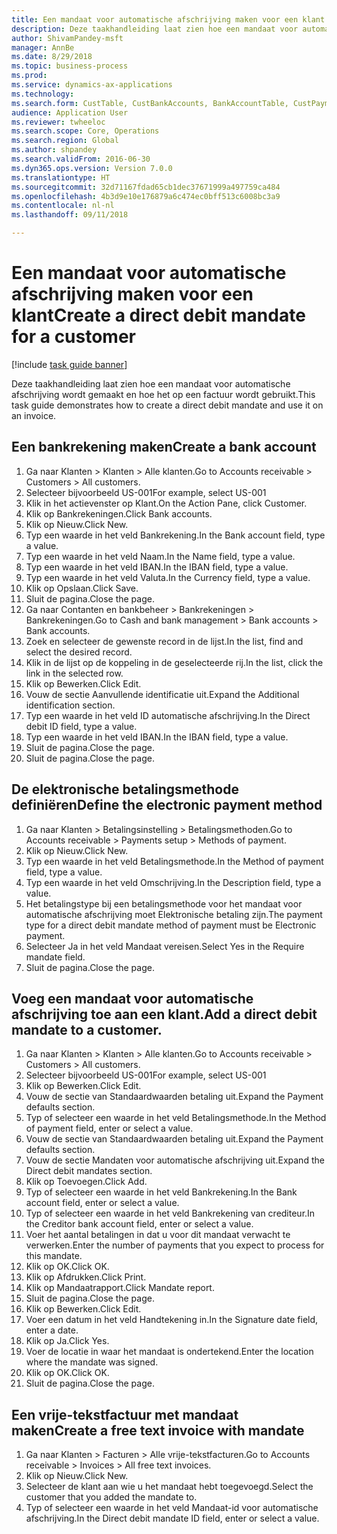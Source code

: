 ```yaml
--- 
title: Een mandaat voor automatische afschrijving maken voor een klant
description: Deze taakhandleiding laat zien hoe een mandaat voor automatische afschrijving wordt gemaakt en hoe het op een factuur wordt gebruikt.
author: ShivamPandey-msft
manager: AnnBe
ms.date: 8/29/2018
ms.topic: business-process
ms.prod: 
ms.service: dynamics-ax-applications
ms.technology: 
ms.search.form: CustTable, CustBankAccounts, BankAccountTable, CustPaymMode, CustDirectDebitMandate, BankAccountTableLookUp, SrsReportViewerForm,  LogisticsAddressCityLookup, CustFreeInvoice, CustTableLookup
audience: Application User
ms.reviewer: twheeloc
ms.search.scope: Core, Operations
ms.search.region: Global
ms.author: shpandey
ms.search.validFrom: 2016-06-30
ms.dyn365.ops.version: Version 7.0.0
ms.translationtype: HT
ms.sourcegitcommit: 32d71167fdad65cb1dec37671999a497759ca484
ms.openlocfilehash: 4b3d9e10e176879a6c474ec0bff513c6008bc3a9
ms.contentlocale: nl-nl
ms.lasthandoff: 09/11/2018

---
```

# <a name="create-a-direct-debit-mandate-for-a-customer"></a><span data-ttu-id="6fb53-103">Een mandaat voor automatische afschrijving maken voor een klant</span><span class="sxs-lookup"><span data-stu-id="6fb53-103">Create a direct debit mandate for a customer</span></span>

[!include [task guide banner](../../includes/task-guide-banner.md)]

<span data-ttu-id="6fb53-104">Deze taakhandleiding laat zien hoe een mandaat voor automatische afschrijving wordt gemaakt en hoe het op een factuur wordt gebruikt.</span><span class="sxs-lookup"><span data-stu-id="6fb53-104">This task guide demonstrates how to create a direct debit mandate and use it on an invoice.</span></span>


## <a name="create-a-bank-account"></a><span data-ttu-id="6fb53-105">Een bankrekening maken</span><span class="sxs-lookup"><span data-stu-id="6fb53-105">Create a bank account</span></span>
1. <span data-ttu-id="6fb53-106">Ga naar Klanten > Klanten > Alle klanten.</span><span class="sxs-lookup"><span data-stu-id="6fb53-106">Go to Accounts receivable > Customers > All customers.</span></span>
2. <span data-ttu-id="6fb53-107">Selecteer bijvoorbeeld US-001</span><span class="sxs-lookup"><span data-stu-id="6fb53-107">For example, select US-001</span></span>
3. <span data-ttu-id="6fb53-108">Klik in het actievenster op Klant.</span><span class="sxs-lookup"><span data-stu-id="6fb53-108">On the Action Pane, click Customer.</span></span>
4. <span data-ttu-id="6fb53-109">Klik op Bankrekeningen.</span><span class="sxs-lookup"><span data-stu-id="6fb53-109">Click Bank accounts.</span></span>
5. <span data-ttu-id="6fb53-110">Klik op Nieuw.</span><span class="sxs-lookup"><span data-stu-id="6fb53-110">Click New.</span></span>
6. <span data-ttu-id="6fb53-111">Typ een waarde in het veld Bankrekening.</span><span class="sxs-lookup"><span data-stu-id="6fb53-111">In the Bank account field, type a value.</span></span>
7. <span data-ttu-id="6fb53-112">Typ een waarde in het veld Naam.</span><span class="sxs-lookup"><span data-stu-id="6fb53-112">In the Name field, type a value.</span></span>
8. <span data-ttu-id="6fb53-113">Typ een waarde in het veld IBAN.</span><span class="sxs-lookup"><span data-stu-id="6fb53-113">In the IBAN field, type a value.</span></span>
9. <span data-ttu-id="6fb53-114">Typ een waarde in het veld Valuta.</span><span class="sxs-lookup"><span data-stu-id="6fb53-114">In the Currency field, type a value.</span></span>
10. <span data-ttu-id="6fb53-115">Klik op Opslaan.</span><span class="sxs-lookup"><span data-stu-id="6fb53-115">Click Save.</span></span>
11. <span data-ttu-id="6fb53-116">Sluit de pagina.</span><span class="sxs-lookup"><span data-stu-id="6fb53-116">Close the page.</span></span>
12. <span data-ttu-id="6fb53-117">Ga naar Contanten en bankbeheer > Bankrekeningen > Bankrekeningen.</span><span class="sxs-lookup"><span data-stu-id="6fb53-117">Go to Cash and bank management > Bank accounts > Bank accounts.</span></span>
13. <span data-ttu-id="6fb53-118">Zoek en selecteer de gewenste record in de lijst.</span><span class="sxs-lookup"><span data-stu-id="6fb53-118">In the list, find and select the desired record.</span></span>
14. <span data-ttu-id="6fb53-119">Klik in de lijst op de koppeling in de geselecteerde rij.</span><span class="sxs-lookup"><span data-stu-id="6fb53-119">In the list, click the link in the selected row.</span></span>
15. <span data-ttu-id="6fb53-120">Klik op Bewerken.</span><span class="sxs-lookup"><span data-stu-id="6fb53-120">Click Edit.</span></span>
16. <span data-ttu-id="6fb53-121">Vouw de sectie Aanvullende identificatie uit.</span><span class="sxs-lookup"><span data-stu-id="6fb53-121">Expand the Additional identification section.</span></span>
17. <span data-ttu-id="6fb53-122">Typ een waarde in het veld ID automatische afschrijving.</span><span class="sxs-lookup"><span data-stu-id="6fb53-122">In the Direct debit ID field, type a value.</span></span>
18. <span data-ttu-id="6fb53-123">Typ een waarde in het veld IBAN.</span><span class="sxs-lookup"><span data-stu-id="6fb53-123">In the IBAN field, type a value.</span></span>
19. <span data-ttu-id="6fb53-124">Sluit de pagina.</span><span class="sxs-lookup"><span data-stu-id="6fb53-124">Close the page.</span></span>
20. <span data-ttu-id="6fb53-125">Sluit de pagina.</span><span class="sxs-lookup"><span data-stu-id="6fb53-125">Close the page.</span></span>

## <a name="define-the-electronic-payment-method"></a><span data-ttu-id="6fb53-126">De elektronische betalingsmethode definiëren</span><span class="sxs-lookup"><span data-stu-id="6fb53-126">Define the electronic payment method</span></span>
1. <span data-ttu-id="6fb53-127">Ga naar Klanten > Betalingsinstelling > Betalingsmethoden.</span><span class="sxs-lookup"><span data-stu-id="6fb53-127">Go to Accounts receivable > Payments setup > Methods of payment.</span></span>
2. <span data-ttu-id="6fb53-128">Klik op Nieuw.</span><span class="sxs-lookup"><span data-stu-id="6fb53-128">Click New.</span></span>
3. <span data-ttu-id="6fb53-129">Typ een waarde in het veld Betalingsmethode.</span><span class="sxs-lookup"><span data-stu-id="6fb53-129">In the Method of payment field, type a value.</span></span>
4. <span data-ttu-id="6fb53-130">Typ een waarde in het veld Omschrijving.</span><span class="sxs-lookup"><span data-stu-id="6fb53-130">In the Description field, type a value.</span></span>
5. <span data-ttu-id="6fb53-131">Het betalingstype bij een betalingsmethode voor het mandaat voor automatische afschrijving moet Elektronische betaling zijn.</span><span class="sxs-lookup"><span data-stu-id="6fb53-131">The payment type for a direct debit mandate method of payment must be Electronic payment.</span></span>
6. <span data-ttu-id="6fb53-132">Selecteer Ja in het veld Mandaat vereisen.</span><span class="sxs-lookup"><span data-stu-id="6fb53-132">Select Yes in the Require mandate field.</span></span>
7. <span data-ttu-id="6fb53-133">Sluit de pagina.</span><span class="sxs-lookup"><span data-stu-id="6fb53-133">Close the page.</span></span>

## <a name="add-a-direct-debit-mandate-to-a-customer"></a><span data-ttu-id="6fb53-134">Voeg een mandaat voor automatische afschrijving toe aan een klant.</span><span class="sxs-lookup"><span data-stu-id="6fb53-134">Add a direct debit mandate to a customer.</span></span>
1. <span data-ttu-id="6fb53-135">Ga naar Klanten > Klanten > Alle klanten.</span><span class="sxs-lookup"><span data-stu-id="6fb53-135">Go to Accounts receivable > Customers > All customers.</span></span>
2. <span data-ttu-id="6fb53-136">Selecteer bijvoorbeeld US-001</span><span class="sxs-lookup"><span data-stu-id="6fb53-136">For example, select US-001</span></span>
3. <span data-ttu-id="6fb53-137">Klik op Bewerken.</span><span class="sxs-lookup"><span data-stu-id="6fb53-137">Click Edit.</span></span>
4. <span data-ttu-id="6fb53-138">Vouw de sectie van Standaardwaarden betaling uit.</span><span class="sxs-lookup"><span data-stu-id="6fb53-138">Expand the Payment defaults section.</span></span>
5. <span data-ttu-id="6fb53-139">Typ of selecteer een waarde in het veld Betalingsmethode.</span><span class="sxs-lookup"><span data-stu-id="6fb53-139">In the Method of payment field, enter or select a value.</span></span>
6. <span data-ttu-id="6fb53-140">Vouw de sectie van Standaardwaarden betaling uit.</span><span class="sxs-lookup"><span data-stu-id="6fb53-140">Expand the Payment defaults section.</span></span>
7. <span data-ttu-id="6fb53-141">Vouw de sectie Mandaten voor automatische afschrijving uit.</span><span class="sxs-lookup"><span data-stu-id="6fb53-141">Expand the Direct debit mandates section.</span></span>
8. <span data-ttu-id="6fb53-142">Klik op Toevoegen.</span><span class="sxs-lookup"><span data-stu-id="6fb53-142">Click Add.</span></span>
9. <span data-ttu-id="6fb53-143">Typ of selecteer een waarde in het veld Bankrekening.</span><span class="sxs-lookup"><span data-stu-id="6fb53-143">In the Bank account field, enter or select a value.</span></span>
10. <span data-ttu-id="6fb53-144">Typ of selecteer een waarde in het veld Bankrekening van crediteur.</span><span class="sxs-lookup"><span data-stu-id="6fb53-144">In the Creditor bank account field, enter or select a value.</span></span>
11. <span data-ttu-id="6fb53-145">Voer het aantal betalingen in dat u voor dit mandaat verwacht te verwerken.</span><span class="sxs-lookup"><span data-stu-id="6fb53-145">Enter the number of payments that you expect to process for this mandate.</span></span>
12. <span data-ttu-id="6fb53-146">Klik op OK.</span><span class="sxs-lookup"><span data-stu-id="6fb53-146">Click OK.</span></span>
13. <span data-ttu-id="6fb53-147">Klik op Afdrukken.</span><span class="sxs-lookup"><span data-stu-id="6fb53-147">Click Print.</span></span>
14. <span data-ttu-id="6fb53-148">Klik op Mandaatrapport.</span><span class="sxs-lookup"><span data-stu-id="6fb53-148">Click Mandate report.</span></span>
15. <span data-ttu-id="6fb53-149">Sluit de pagina.</span><span class="sxs-lookup"><span data-stu-id="6fb53-149">Close the page.</span></span>
16. <span data-ttu-id="6fb53-150">Klik op Bewerken.</span><span class="sxs-lookup"><span data-stu-id="6fb53-150">Click Edit.</span></span>
17. <span data-ttu-id="6fb53-151">Voer een datum in het veld Handtekening in.</span><span class="sxs-lookup"><span data-stu-id="6fb53-151">In the Signature date field, enter a date.</span></span>
18. <span data-ttu-id="6fb53-152">Klik op Ja.</span><span class="sxs-lookup"><span data-stu-id="6fb53-152">Click Yes.</span></span>
19. <span data-ttu-id="6fb53-153">Voer de locatie in waar het mandaat is ondertekend.</span><span class="sxs-lookup"><span data-stu-id="6fb53-153">Enter the location where the mandate was signed.</span></span>
20. <span data-ttu-id="6fb53-154">Klik op OK.</span><span class="sxs-lookup"><span data-stu-id="6fb53-154">Click OK.</span></span>
21. <span data-ttu-id="6fb53-155">Sluit de pagina.</span><span class="sxs-lookup"><span data-stu-id="6fb53-155">Close the page.</span></span>

## <a name="create-a-free-text-invoice-with-mandate"></a><span data-ttu-id="6fb53-156">Een vrije-tekstfactuur met mandaat maken</span><span class="sxs-lookup"><span data-stu-id="6fb53-156">Create a free text invoice with mandate</span></span>
1. <span data-ttu-id="6fb53-157">Ga naar Klanten > Facturen > Alle vrije-tekstfacturen.</span><span class="sxs-lookup"><span data-stu-id="6fb53-157">Go to Accounts receivable > Invoices > All free text invoices.</span></span>
2. <span data-ttu-id="6fb53-158">Klik op Nieuw.</span><span class="sxs-lookup"><span data-stu-id="6fb53-158">Click New.</span></span>
3. <span data-ttu-id="6fb53-159">Selecteer de klant aan wie u het mandaat hebt toegevoegd.</span><span class="sxs-lookup"><span data-stu-id="6fb53-159">Select the customer that you added the mandate to.</span></span>
4. <span data-ttu-id="6fb53-160">Typ of selecteer een waarde in het veld Mandaat-id voor automatische afschrijving.</span><span class="sxs-lookup"><span data-stu-id="6fb53-160">In the Direct debit mandate ID field, enter or select a value.</span></span>


